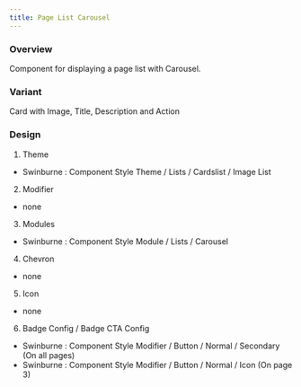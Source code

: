 ```yaml
---
title: Page List Carousel
---
```

### Overview
  Component for displaying a page list with Carousel.
### Variant 
  Card with Image, Title, Description and Action
### Design
1. Theme
 * Swinburne : Component Style Theme / Lists / Cardslist / Image List
2. Modifier
 * none
3. Modules
 * Swinburne : Component Style Module / Lists / Carousel
4. Chevron
 * none
5. Icon
 * none
6. Badge Config / Badge CTA Config
 * Swinburne : Component Style Modifier / Button / Normal / Secondary (On all pages)
 * Swinburne : Component Style Modifier / Button / Normal / Icon (On page 3)

